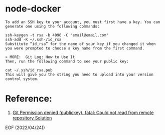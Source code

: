 # node-docker

```
To add an SSH key to your account, you must first have a key. You can generate one using the following commands:

ssh-keygen -t rsa -b 4096 -C "email@email.com"
ssh-add -K ~/.ssh-/id_rsa
Substitute “id_rsa” for the name of your key if you changed it when you were prompted to choose a key name from the first command. 

» MORE:  Git Log: How to Use It
Then, run the following command to see your public key:

cat ~/.ssh/id_rsa.pub
This will give you the string you need to upload into your version control system.
```

# Reference:
1. [Git Permission denied (publickey). fatal: Could not read from remote repository Solution](https://careerkarma.com/blog/git-permission-denied-publickey/)

EOF (2022/04/24))

